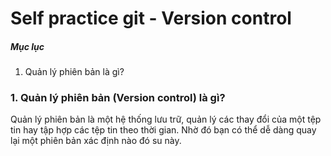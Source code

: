 # Self practice git - Version control

##### Mục lục
1. Quản lý phiên bản là gì?

### 1. Quản lý phiên bản (Version control) là gì?
Quản lý phiên bản là một hệ thống lưu trữ, quản lý các thay đổi của một tệp tin hay tập hợp các tệp tin theo thời gian. Nhờ đó bạn có thể dễ dàng quay lại một phiên bản xác định nào đó su này.

